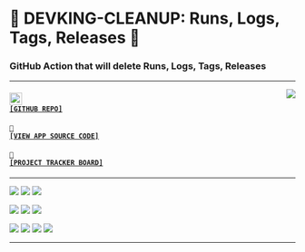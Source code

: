 # 👑 DEVKING-CLEANUP: Runs, Logs, Tags, Releases 👑
### GitHub Action that will delete Runs, Logs, Tags, Releases

---

<a href='https://github.com/cogsmith/devking-cleanup'><img src='https://github-readme-stats.vercel.app/api/pin/?username=cogsmith&repo=devking-cleanup' align='right'></a>

#### <code><a href='https://github.com/cogsmith/devking-cleanup'><img src='https://github.githubassets.com/images/icons/emoji/octocat.png' width='22'> [GITHUB REPO]</a></code>

#### <code><a href='https://github.com/cogsmith/devking-cleanup/blob/main/app.js'>🧾 [VIEW APP SOURCE CODE]</a></code>

#### <code><a href='https://github.com/cogsmith/devking-cleanup/projects/1'>📅 [PROJECT TRACKER BOARD]</a></code>

---

[![](https://shields.io/github/package-json/v/cogsmith/devking-cleanup?label=codebase)](http://github.com/cogsmith/devking-cleanup)
[![](https://shields.io/github/last-commit/cogsmith/devking-cleanup)](https://github.com/cogsmith/devking-cleanup/commits/main)
[![](https://github.com/cogsmith/devking-cleanup/actions/workflows/DEVKING_CHECK.yml/badge.svg)](https://github.com/cogsmith/devking-cleanup/actions/workflows/DEVKING_CHECK.yml)

[![](https://shields.io/github/v/release/cogsmith/devking-cleanup?label=latest+release)](https://github.com/cogsmith/devking-cleanup/releases)
[![](https://shields.io/github/release-date/cogsmith/devking-cleanup?color=blue)](https://github.com/cogsmith/devking-cleanup/releases)
[![](https://shields.io/github/commits-since/cogsmith/devking-cleanup/latest)](https://github.com/cogsmith/devking-cleanup/commits/main)
<!-- [![](https://shields.io/github/commit-activity/m/cogsmith/devking-cleanup)](https://github.com/cogsmith/devking-cleanup/commits/main) -->

[![](https://shields.io/github/license/cogsmith/devking-cleanup?color=lightgray)](https://github.com/cogsmith/devking-cleanup/blob/main/LICENSE)
[![](https://shields.io/github/languages/code-size/cogsmith/devking-cleanup)](http://github.com/cogsmith/devking-cleanup)
[![](https://shields.io/github/repo-size/cogsmith/devking-cleanup)](http://github.com/cogsmith/devking-cleanup)
[![](https://shields.io/github/issues-raw/cogsmith/devking-cleanup)](https://github.com/cogsmith/devking-cleanup/issues)

---